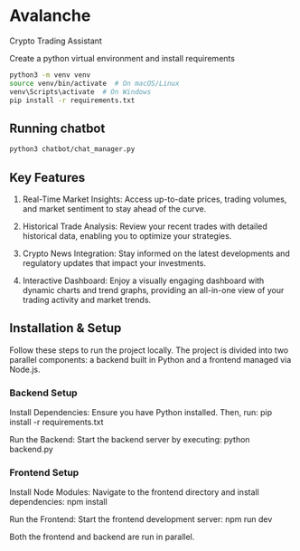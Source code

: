 # Avalanche
Crypto Trading Assistant

Create a python virtual environment and install requirements
```sh
python3 -m venv venv
source venv/bin/activate  # On macOS/Linux
venv\Scripts\activate  # On Windows
pip install -r requirements.txt
```

## Running chatbot
```sh
python3 chatbot/chat_manager.py
```
## Key Features
1. Real-Time Market Insights:
Access up-to-date prices, trading volumes, and market sentiment to stay ahead of the curve.

2. Historical Trade Analysis:
Review your recent trades with detailed historical data, enabling you to optimize your strategies.

3. Crypto News Integration:
Stay informed on the latest developments and regulatory updates that impact your investments.

4. Interactive Dashboard:
Enjoy a visually engaging dashboard with dynamic charts and trend graphs, providing an all-in-one view of your trading activity and market trends.



##  Installation & Setup
Follow these steps to run the project locally. The project is divided into two parallel components: a backend built in Python and a frontend managed via Node.js.

### Backend Setup
Install Dependencies:
Ensure you have Python installed. Then, run:
pip install -r requirements.txt

Run the Backend:
Start the backend server by executing:
python backend.py

### Frontend Setup
Install Node Modules:
Navigate to the frontend directory and install dependencies:
npm install

Run the Frontend:
Start the frontend development server:
npm run dev

Both the frontend and backend are run in parallel.
